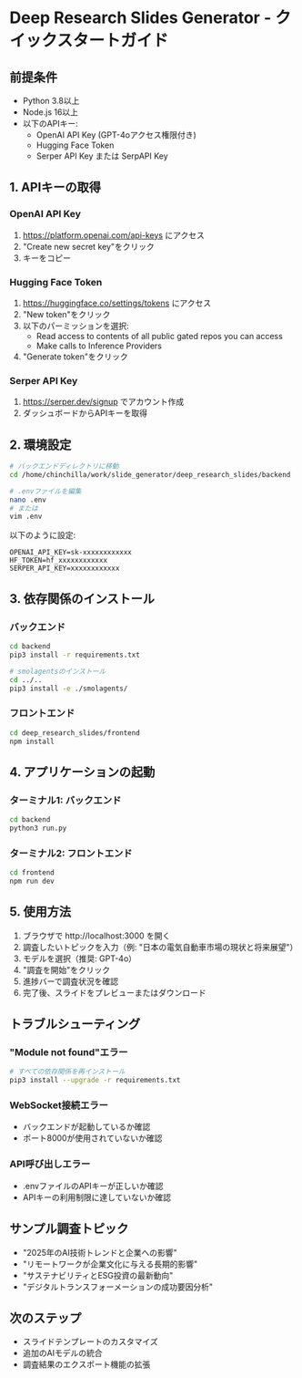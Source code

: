 # Deep Research Slides Generator - クイックスタートガイド

## 前提条件

- Python 3.8以上
- Node.js 16以上
- 以下のAPIキー:
  - OpenAI API Key (GPT-4oアクセス権限付き)
  - Hugging Face Token
  - Serper API Key または SerpAPI Key

## 1. APIキーの取得

### OpenAI API Key
1. https://platform.openai.com/api-keys にアクセス
2. "Create new secret key"をクリック
3. キーをコピー

### Hugging Face Token
1. https://huggingface.co/settings/tokens にアクセス
2. "New token"をクリック
3. 以下のパーミッションを選択:
   - Read access to contents of all public gated repos you can access
   - Make calls to Inference Providers
4. "Generate token"をクリック

### Serper API Key
1. https://serper.dev/signup でアカウント作成
2. ダッシュボードからAPIキーを取得

## 2. 環境設定

```bash
# バックエンドディレクトリに移動
cd /home/chinchilla/work/slide_generator/deep_research_slides/backend

# .envファイルを編集
nano .env
# または
vim .env
```

以下のように設定:
```env
OPENAI_API_KEY=sk-xxxxxxxxxxxx
HF_TOKEN=hf_xxxxxxxxxxxx
SERPER_API_KEY=xxxxxxxxxxxx
```

## 3. 依存関係のインストール

### バックエンド
```bash
cd backend
pip3 install -r requirements.txt

# smolagentsのインストール
cd ../..
pip3 install -e ./smolagents/
```

### フロントエンド
```bash
cd deep_research_slides/frontend
npm install
```

## 4. アプリケーションの起動

### ターミナル1: バックエンド
```bash
cd backend
python3 run.py
```

### ターミナル2: フロントエンド
```bash
cd frontend
npm run dev
```

## 5. 使用方法

1. ブラウザで http://localhost:3000 を開く
2. 調査したいトピックを入力（例: "日本の電気自動車市場の現状と将来展望"）
3. モデルを選択（推奨: GPT-4o）
4. "調査を開始"をクリック
5. 進捗バーで調査状況を確認
6. 完了後、スライドをプレビューまたはダウンロード

## トラブルシューティング

### "Module not found"エラー
```bash
# すべての依存関係を再インストール
pip3 install --upgrade -r requirements.txt
```

### WebSocket接続エラー
- バックエンドが起動しているか確認
- ポート8000が使用されていないか確認

### API呼び出しエラー
- .envファイルのAPIキーが正しいか確認
- APIキーの利用制限に達していないか確認

## サンプル調査トピック

- "2025年のAI技術トレンドと企業への影響"
- "リモートワークが企業文化に与える長期的影響"
- "サステナビリティとESG投資の最新動向"
- "デジタルトランスフォーメーションの成功要因分析"

## 次のステップ

- スライドテンプレートのカスタマイズ
- 追加のAIモデルの統合
- 調査結果のエクスポート機能の拡張